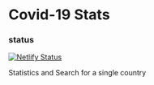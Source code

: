 # Covid-19 Stats

### status
[![Netlify Status](https://api.netlify.com/api/v1/badges/03fbaae8-6af0-455a-9ed6-20b453ea285a/deploy-status)](https://app.netlify.com/sites/rona19stats/deploys)

Statistics and Search for a single country